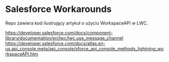 # Salesforce Workarounds

Repo zawiera kod ilustrujący artykuł o użyciu WorkspaceAPI w LWC.

https://developer.salesforce.com/docs/component-library/documentation/en/lwc/lwc.use_message_channel
https://developer.salesforce.com/docs/atlas.en-us.api_console.meta/api_console/sforce_api_console_methods_lightning_workspaceAPI.htm
